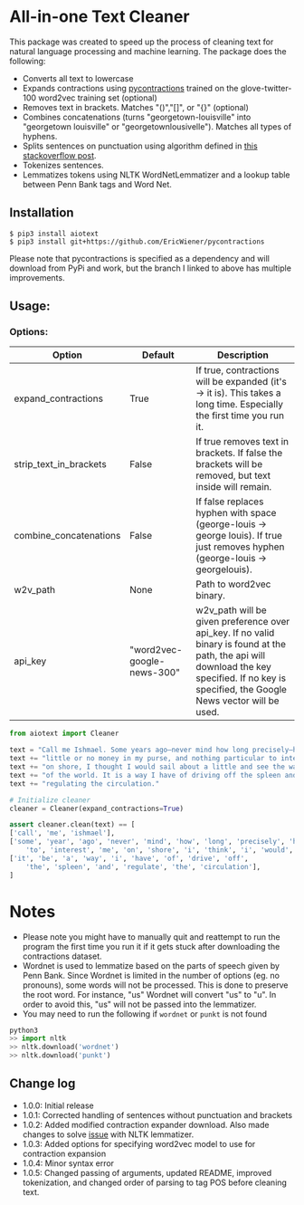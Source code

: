# All-in-one Text Cleaner
This package was created to speed up the process of cleaning text for natural language processing and machine learning. The package does the following:
- Converts all text to lowercase
- Expands contractions using [pycontractions](https://pypi.org/project/pycontractions/) trained on the glove-twitter-100 word2vec training set (optional)
- Removes text in brackets. Matches "()","[]", or "{}" (optional)
- Combines concatenations (turns "georgetown-louisville" into "georgetown louisville" or "georgetownlousivelle"). Matches all types of hyphens.
- Splits sentences on punctuation using algorithm defined in [this stackoverflow post](https://stackoverflow.com/a/31505798/6942666).
- Tokenizes sentences.
- Lemmatizes tokens using NLTK WordNetLemmatizer and a lookup table between Penn Bank tags and Word Net.

## Installation
```
$ pip3 install aiotext
$ pip3 install git+https://github.com/EricWiener/pycontractions
```
Please note that pycontractions is specified as a dependency and will download from PyPi and work, but the branch I linked to above has multiple improvements.


## Usage:
### Options:
| Option                 | Default                    | Description                                                                                                                                                                                    |
|------------------------|----------------------------|------------------------------------------------------------------------------------------------------------------------------------------------------------------------------------------------|
| expand_contractions    | True                      | If true, contractions will be expanded (it's -> it is). This takes a long time. Especially the first time you run it.                                                                          |
| strip_text_in_brackets | False                      | If true removes text in brackets. If false the brackets will be removed, but text inside will remain.                                                                                          |
| combine_concatenations | False                      | If false replaces hyphen with space (george-louis -> george louis). If true just removes hyphen (george-louis -> georgelouis).                                                                 |
| w2v_path               | None                       | Path to word2vec binary.                                                                                                                                                                       |
| api_key                | "word2vec-google-news-300" | w2v_path will be given preference over api_key. If no valid binary is found at the path, the api will download the key specified. If no key is specified, the Google News vector will be used. |


```python
from aiotext import Cleaner

text = "Call me Ishmael. Some years ago—never mind how long precisely—having "
text += "little or no money in my purse, and nothing particular to interest me "
text += "on shore, I thought I would sail about a little and see the watery part "
text += "of the world. It is a way I have of driving off the spleen and "
text += "regulating the circulation."

# Initialize cleaner
cleaner = Cleaner(expand_contractions=True)

assert cleaner.clean(text) == [
['call', 'me', 'ishmael'],
['some', 'year', 'ago', 'never', 'mind', 'how', 'long', 'precisely', 'have', 'little', 'or', 'no', 'money', 'in', 'my', 'purse', 'and', 'nothing', 'particular',
    'to', 'interest', 'me', 'on', 'shore', 'i', 'think', 'i', 'would', 'sail', 'about', 'a', 'little', 'and', 'see', 'the', 'watery', 'part', 'of', 'the', 'world'],
['it', 'be', 'a', 'way', 'i', 'have', 'of', 'drive', 'off',
    'the', 'spleen', 'and', 'regulate', 'the', 'circulation'],
]
```

# Notes
- Please note you might have to manually quit and reattempt to run the program the first time you run it if it gets stuck after downloading the contractions dataset.
- Wordnet is used to lemmatize based on the parts of speech given by Penn Bank. Since Wordnet is limited in the number of options (eg. no pronouns), some words will not be processed. This is done to preserve the root word. For instance, "us" Wordnet will convert "us" to "u". In order to avoid this, "us" will not be passed into the lemmatizer.
- You may need to run the following if `wordnet` or `punkt` is not found
```python
python3
>> import nltk
>> nltk.download('wordnet')
>> nltk.download('punkt')
```

## Change log
- 1.0.0: Initial release
- 1.0.1: Corrected handling of sentences without punctuation and brackets
- 1.0.2: Added modified contraction expander download. Also made changes to solve [issue](https://github.com/nltk/nltk/issues/2269) with NLTK lemmatizer.
- 1.0.3: Added options for specifying word2vec model to use for contraction expansion
- 1.0.4: Minor syntax error
- 1.0.5: Changed passing of arguments, updated README, improved tokenization, and changed order of parsing to tag POS before cleaning text.
